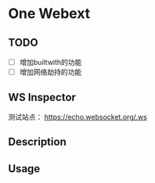 # One Webext

## TODO

- [ ] 增加builtwith的功能
- [ ] 增加网络劫持的功能

## WS Inspector

测试站点： https://echo.websocket.org/.ws

## Description

## Usage
